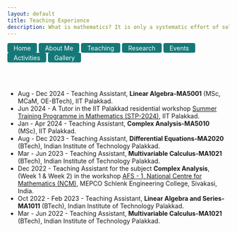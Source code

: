 ```yaml
---
layout: default
title: Teaching Experience
description: What is mathematics? It is only a systematic effort of solving puzzles posed by nature. — Shakuntala Devi
---
```


<a href="index" class="btn" style="display: inline-block; padding: 2.5px 14px; background-color: #157878; color: white; text-decoration: none; border-radius: 4px;">Home</a>  <a href="aboutme" target="_blank" class="btn" style="display: inline-block; padding: 2.5px 14px; background-color: #157878; color: white; text-decoration: none; border-radius: 4px;">About Me</a> <a href="teaching" target="_blank" class="btn" style="display: inline-block; padding: 2.5px 14px; background-color: #157878; color: white; text-decoration: none; border-radius: 4px;">Teaching</a>  <a href="research" target="_blank" class="btn" style="display: inline-block; padding: 2.5px 14px; background-color: #157878; color: white; text-decoration: none; border-radius: 4px;">Research</a>  <a href="event" target="_blank" class="btn" style="display: inline-block; padding: 2.5px 14px; background-color: #157878; color: white; text-decoration: none; border-radius: 4px;">Events</a>  <a href="activities" target="_blank" class="btn" style="display: inline-block; padding: 2.5px 14px; background-color: #157878; color: white; text-decoration: none; border-radius: 4px;">Activities</a> <a href="gallery" target="_blank" class="btn" style="display: inline-block; padding: 2.5px 14px; background-color: #157878; color: white; text-decoration: none; border-radius: 4px;">Gallery</a>


<br/><br/>


- Aug - Dec 2024 - Teaching Assistant, **Linear Algebra-MA5001** (MSc, MCaM, OE-BTech), IIT Palakkad.
- Jun 2024 - A Tutor in the IIT Palakkad residential workshop [Summer Training Programme in Mathematics (STP-2024)](https://sites.google.com/iitpkd.ac.in/stpmathiitpkd/home), IIT Palakkad.
- Jan - Apr 2024 - Teaching Assistant, **Complex Analysis-MA5010** (MSc), IIT Palakkad. 
- Aug - Dec 2023 - Teaching Assistant, **Differential Equations-MA2020** (BTech), Indian Institute of Technology Palakkad. 
- Mar - Jun 2023 - Teaching Assistant, **Multivariable Calculus-MA1021** (BTech), Indian Institute of Technology Palakkad.
- Dec 2022 - Teaching Assistant for the subject **Complex Analysis**, (Week 1 & Week 2) in the workshop [AFS - 1, National Centre for Mathematics (NCM)](https://www.atmschools.org/school/2022/AFS-I/afs-mep-siva/speakers-and-syllabus), MEPCO Schlenk Engineering College, Sivakasi, India.
- Oct 2022 - Feb 2023 - Teaching Assistant, **Linear Algebra and Series-MA1011** (BTech), Indian Institute of Technology Palakkad.
- Mar - Jun 2022 - Teaching Assistant, **Multivariable Calculus-MA1021** (BTech), Indian Institute of Technology Palakkad.




<br/>

<style>
    .page-header {
        height: 150px; /* Example height */
        padding: 10px;
    }
</style>
